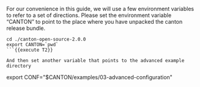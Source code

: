 For our convenience in this guide, we will use a few environment variables to refer to a set of directions. Please set the environment variable “CANTON” to point to the place where you have unpacked the canton release bundle.

```
cd ./canton-open-source-2.0.0
export CANTON=`pwd`
```{{execute T2}}

And then set another variable that points to the advanced example directory

```
export CONF="$CANTON/examples/03-advanced-configuration"
```{{execute T2}}
